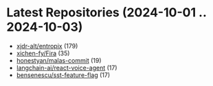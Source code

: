 # Latest Repositories (2024-10-01 .. 2024-10-03)

- [xjdr-alt/entropix](https://github.com/xjdr-alt/entropix) (179)
- [xichen-fy/Fira](https://github.com/xichen-fy/Fira) (35)
- [honestyan/malas-commit](https://github.com/honestyan/malas-commit) (19)
- [langchain-ai/react-voice-agent](https://github.com/langchain-ai/react-voice-agent) (17)
- [bensenescu/sst-feature-flag](https://github.com/bensenescu/sst-feature-flag) (17)
